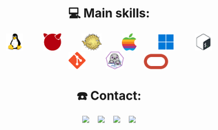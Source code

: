 <!-- <p align="center">
    <img src="https://github-readme-stats-1ukidev.vercel.app/api?username=1ukidev&theme=radical&show_icons=true&hide=prs,issues&hide_border=true&border_radius=30" width="500">
    <img src="https://github-readme-stats-1ukidev.vercel.app/api/top-langs/?username=1ukidev&layout=compact&theme=radical&hide_border=true&border_radius=30" width="322"/>
</p> -->

<h1 align="center">💻 Main skills:</h1>
<p align="center">
    <img height="40" title="Linux" src="assets/linux.svg">
    &nbsp;&nbsp;&nbsp;&nbsp;&nbsp;&nbsp;&nbsp;&nbsp;&nbsp;&nbsp;
    <img height="40" title="FreeBSD" src="assets/freebsd.png">
    &nbsp;&nbsp;&nbsp;&nbsp;&nbsp;&nbsp;&nbsp;&nbsp;&nbsp;&nbsp;
    <img height="40" title="OpenBSD" src="assets/openbsd.svg">
    &nbsp;&nbsp;&nbsp;&nbsp;&nbsp;&nbsp;&nbsp;&nbsp;&nbsp;&nbsp;
    <img height="40" title="macOS" src="assets/apple.png">
    &nbsp;&nbsp;&nbsp;&nbsp;&nbsp;&nbsp;&nbsp;&nbsp;&nbsp;&nbsp;
    <img height="40" title="Windows" src="assets/windows.png">
    &nbsp;&nbsp;&nbsp;&nbsp;&nbsp;&nbsp;&nbsp;&nbsp;&nbsp;&nbsp;
    <img height="40" title="Bash" src="assets/bash.svg">
    &nbsp;&nbsp;&nbsp;&nbsp;&nbsp;&nbsp;&nbsp;&nbsp;&nbsp;&nbsp;
    <img height="40" title="Git" src="assets/git.svg">
    &nbsp;&nbsp;&nbsp;&nbsp;&nbsp;&nbsp;&nbsp;&nbsp;&nbsp;&nbsp;
    <img height="40" title="Podman" src="assets/podman.svg">
    &nbsp;&nbsp;&nbsp;&nbsp;&nbsp;&nbsp;&nbsp;&nbsp;&nbsp;&nbsp;
    <img height="35" title="Oracle Cloud" src="assets/oracle.svg">
</p>

<h1 align="center">☎️ Contact:</h1>
<p align="center">
    <a href="mailto:me@1uki.cloud"><img src="https://img.shields.io/badge/Email-D14836?&style=for-the-badge&logo=gmail&logoColor=white"></a>
    &nbsp;&nbsp;&nbsp;
    <a href="https://linkedin.com/in/leonardomm"><img src="https://img.shields.io/badge/LinkedIn-0077B5?style=for-the-badge&logo=linkedin&logoColor=white"></a>
    &nbsp;&nbsp;&nbsp;
    <a href="https://t.me/uLuKiu"><img src="https://img.shields.io/badge/Telegram-2CA5E0?style=for-the-badge&logo=telegram&logoColor=white"></a>
    &nbsp;&nbsp;&nbsp;
    <a href="https://discordapp.com/users/916828549413994558"><img src="https://img.shields.io/badge/Discord-7289DA?style=for-the-badge&logo=discord&logoColor=white"></a>
</p>
